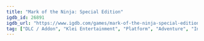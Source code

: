 ```yaml
---
title: "Mark of the Ninja: Special Edition"
igdb_id: 26891
igdb_url: "https://www.igdb.com/games/mark-of-the-ninja-special-edition-dlc"
tag: ["DLC / Addon", "Klei Entertainment", "Platform", "Adventure", "Indie", "Single player", "Side view", "Action", "Stealth"]
---
```

